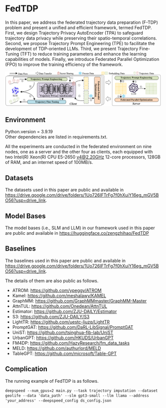 # FedTDP

In this paper, we address the federated trajectory data preparation (F-TDP) problem and present a unified and efficient framework, termed FedTDP. First, we design Trajectory Privacy AutoEncoder (TPA) to safeguard trajectory data privacy while preserving their spatio-temporal correlations. Second, we propose Trajectory Prompt Engineering (TPE) to facilitate the development of TDP-oriented LLMs. Third, we present Trajectory Fine-Tuning (TFT) to reduce training parameters and enhance the learning capabilities of models. Finally, we introduce Federated Parallel Optimization (FPO) to improve the training efficiency of the framework.

![framework.png](./figure/framework.png)

## Environment

Python.version = 3.9.19<br>
Other dependencies are listed in requirements.txt.


All the experiments are conducted in the federated environment on nine nodes, one as a server and the other four as
clients, each equipped with two Intel(R) Xeon(R) CPU E5-2650 v4@2.20GHz 12-core processors, 128GB of RAM, and an
internet speed of 100MB/s.

## Datasets

The datasets used in this paper are public and available in https://drive.google.com/drive/folders/1Uo726IFTrFg7f0hXuiY16eg_mGV5BO56?usp=drive_link.

## Model Bases

The model bases (i.e., SLM and LLM) in our framework used in this paper are public and available in https://huggingface.co/zengzhihao/FedTDP

## Baselines

The baselines used in this paper are public and available in https://drive.google.com/drive/folders/1Uo726IFTrFg7f0hXuiY16eg_mGV5BO56?usp=drive_link.

The details of them are also public as follows.

- ATROM: https://github.com/ypeggy/ATROM
- Kamel: https://github.com/meshalawy/KAMEL
- GraphMM: https://github.com/GraphMMmaster/GraphMM-Master
- AttnTUL: https://github.com/Onedean/AttnTUL
- Estimator: https://github.com/ZJU-DAILY/Estimator
- S3: https://github.com/ZJU-DAILY/S3
- LightTR: https://github.com/uestc-liuzq/LightTR
- PromptGAT: https://github.com/DaRL-LibSignal/PromptGAT
- UniST: https://github.com/tsinghua-fib-lab/UniST
- UrbanGPT: https://github.com/HKUDS/UrbanGPT
- FM4DP: https://github.com/HazyResearch/fm_data_tasks
- MELD: https://github.com/authurlord/MELD
- TableGPT: https://github.com/microsoft/Table-GPT

## Complication

The running example of FedTDP is as follows.
````
deepspeed --num_gpus=2 main.py --task trajectory imputation --dataset geolife --data 'data_path' --slm gpt3-small --llm llama --address 'your_address' --deepspeed_config ds_config.json
